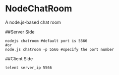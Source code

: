 NodeChatRoom
============

A node.js-based chat room

##Server Side

```
nodejs chatroom #default port is 5566
#or
node.js chatroom -p 5566 #specify the port number
```

##Client Side
```
telent server_ip 5566
```
